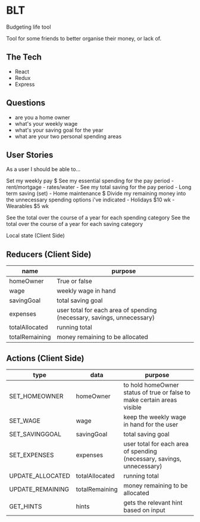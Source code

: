 # BLT
Budgeting life tool

Tool for some friends to better organise their money, or lack of.


## The Tech

* React
* Redux
* Express

## Questions
- are you a home owner
- what's your weekly wage 
- what's your saving goal for the year 
- what are your two personal spending areas


## User Stories
As a user I should be able to...

Set my weekly pay $
See my essential spending for the pay period
    - rent/mortgage 
    - rates/water 
    - 
See my total saving for the pay period
    - Long term saving (set)
    - Home maintenance $
Divide my remaining money into the unnecessary spending options i've indicated
    - Holidays $10 wk
    - Wearables $5 wk 
    
See the total over the course of a year for each spending category 
See the total over the course of a year for each saving category 

Local state (Client Side) 


## Reducers (Client Side)

  | name | purpose |
  | --- | --- |
  | homeOwner | True or false |
  | wage | weekly wage in hand |
  | savingGoal | total saving goal |
  | expenses | user total for each area of spending (necessary, savings, unnecessary) |
  | totalAllocated | running total |
  | totalRemaining | money remaining to be allocated |

  
## Actions (Client Side)

  | type | data | purpose |
  | --- | --- | --- |
  | SET_HOMEOWNER | homeOwner | to hold homeOwner status of true or false to make certain areas visible |
  | SET_WAGE | wage | keep the weekly wage in hand for the user|
  | SET_SAVINGGOAL | savingGoal | total saving goal |
  | SET_EXPENSES | expenses | user total for each area of spending (necessary, savings, unnecessary) |
  | UPDATE_ALLOCATED | totalAllocated | running total |
  | UPDATE_REMAINING | totalRemaining | money remaining to be allocated |
  | GET_HINTS | hints | gets the relevant hint based on input |


















